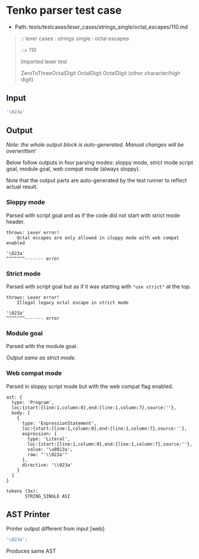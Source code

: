 # Tenko parser test case

- Path: tests/testcases/lexer_cases/strings_single/octal_escapes/110.md

> :: lexer cases : strings single : octal escapes
>
> ::> 110
>
> Imported lexer test
>
> ZeroToThreeOctalDigit OctalDigit OctalDigit (other character/high digit)

## Input

`````js
'\023a'
`````

## Output

_Note: the whole output block is auto-generated. Manual changes will be overwritten!_

Below follow outputs in four parsing modes: sloppy mode, strict mode script goal, module goal, web compat mode (always sloppy).

Note that the output parts are auto-generated by the test runner to reflect actual result.

### Sloppy mode

Parsed with script goal and as if the code did not start with strict mode header.

`````
throws: Lexer error!
    Octal escapes are only allowed in sloppy mode with web compat enabled

'\023a'
^^^^^^^------- error
`````

### Strict mode

Parsed with script goal but as if it was starting with `"use strict"` at the top.

`````
throws: Lexer error!
    Illegal legacy octal escape in strict mode

'\023a'
^^^^^^^------- error
`````


### Module goal

Parsed with the module goal.

_Output same as strict mode._

### Web compat mode

Parsed in sloppy script mode but with the web compat flag enabled.

`````
ast: {
  type: 'Program',
  loc:{start:{line:1,column:0},end:{line:1,column:7},source:''},
  body: [
    {
      type: 'ExpressionStatement',
      loc:{start:{line:1,column:0},end:{line:1,column:7},source:''},
      expression: {
        type: 'Literal',
        loc:{start:{line:1,column:0},end:{line:1,column:7},source:''},
        value: '\u0013a',
        raw: "'\\023a'"
      },
      directive: '\\023a'
    }
  ]
}

tokens (3x):
       STRING_SINGLE ASI
`````


## AST Printer

Printer output different from input [web]:

````js
'\023a';
````

Produces same AST
